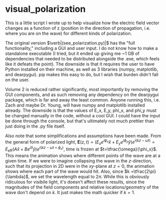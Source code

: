 # visual_polarization

This is a little script I wrote up to help visualize how the electric field vector changes as a function of z (position in the direction of propagation, i.e. where you are on the wave) for different kinds of polarization.

The original version $\verb|(see_polarization.py)|$ has the "full functionality," including a GUI and user input. I do not know how to make a standalone executable (I tried, but it ended up giving me ~1 GB of dependencies that needed to be distributed alongside the .exe, which feels like it defeats the point). The downside is that it requires the user to have Python installed on their machine, as well as 3 libraries (numpy, matplotlib, and dearpygui). pip makes this easy to do, but I wish that burden didn't fall on the user.

Volume 2 is reduced rather significantly, most importantly by removing the GUI components, and as such removing any dependency on the dearpygui package, which is far and away the least common. Anyone running this, i.e. Zach and maybe Dr. Young, will have numpy and matplotlib installed already. The downside is that the values of E_x, E_y, phi_x, and phi_y must be changed manually in the code, without a cool GUI. I could have the input be done through the console, but that's ultimately not much prettier than just doing in the .py file itself.


Also note that some simplifications and assumptions have been made. From the general form of polarized light, $\mathbf{E}(z,t) = \left(E_x e^{i\phi_x}\hat{x} + E_y e^{i\phi_y}\hat{y}\right)e^{i(kz-\omega t)} = E_{\mathrm{eff}}\left(A\hat{x} + Be^{i\delta} \hat{y} \right)e^{i(kz - \omega t + \phi_x)}$, time is frozen at $t=\tfrac{\omega}{\phi_x}$. This means the animation shows where different points of the wave are at a given time. If we were to imagine collapsing the wave in the $z$-direction, such that its projection in 2D were in the $xy$-plane at $z=0$, the animation shows where each part of the wave would hit. Also, since $k =\tfrac{2\pi}{\lambda}$, we set the wavelength equal to $2\pi$. While this is obviously ridiculous for visibile light, it's doesn't affect these results, since the magnitudes of the field components and relative locations/geometry of the wave don't depend on $k$. It just makes the math quicker if $k=1$.
